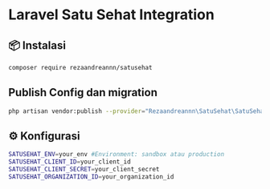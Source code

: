 # Laravel Satu Sehat Integration

## 📦 Instalasi

```bash
composer require rezaandreannn/satusehat
```

## Publish Config dan migration

```bash
php artisan vendor:publish --provider="Rezaandreannn\SatuSehat\SatuSehatServiceProvider"
```

## ⚙️ Konfigurasi

```bash
SATUSEHAT_ENV=your_env #Environment: sandbox atau production
SATUSEHAT_CLIENT_ID=your_client_id
SATUSEHAT_CLIENT_SECRET=your_client_secret
SATUSEHAT_ORGANIZATION_ID=your_organization_id
```
